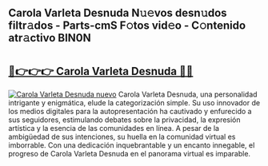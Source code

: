 ## Carola Varleta Desnuda N𝚞𝚎vos desn𝚞dos filtr𝚊dos - Parts-cmS F𝚘tos vid𝚎o - C𝚘ntenido atr𝚊ctivo BIN0N

# <h2><a href="http://mb9qij.tromn.icu/?c=Carola+Varleta+Desnuda">🔗👉👉👉 Carola Varleta Desnuda 🔗🔗</a></h2>

[![Carola Varleta Desnuda nuevo](https://i.imgur.com/pEAQMta.gif)](http://mb9qij.tromn.icu/?c=Carola+Varleta+Desnuda)
Carola Varleta Desnuda, una personalidad intrigante y enigmática, elude la categorización simple. Su uso innovador de los medios digitales para la autopresentación ha cautivado y enfurecido a sus seguidores, estimulando debates sobre la privacidad, la expresión artística y la esencia de las comunidades en línea. A pesar de la ambigüedad de sus intenciones, su huella en la comunidad virtual es imborrable. Con una dedicación inquebrantable y un encanto innegable, el progreso de Carola Varleta Desnuda en el panorama virtual es imparable.
